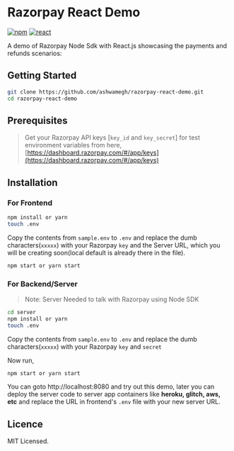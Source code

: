 # Razorpay React Demo

[![npm](https://img.shields.io/npm/v/razorpay.svg?maxAge=2592000?style=flat-square)](https://www.npmjs.com/package/razorpay)
[![react](https://i.imgur.com/n7etgPr.png)](https://reactjs.org/)

A demo of Razorpay Node Sdk with React.js showcasing the payments and refunds scenarios: 

## Getting Started

```bash
git clone https://github.com/ashwamegh/razorpay-react-demo.git
cd razorpay-react-demo
```

## Prerequisites

> Get your Razorpay API keys [`key_id` and `key_secret`] for test environment variables from here, [https://dashboard.razorpay.com/#/app/keys](https://dashboard.razorpay.com/#/app/keys)

## Installation

### For Frontend

```bash
npm install or yarn
touch .env
```

Copy the contents from `sample.env` to `.env` and replace the dumb characters(`xxxxx`) with your Razorpay `key` and the Server URL, which you will be creating soon(local default is already there in the file).

```bash
npm start or yarn start
```



### For Backend/Server 
> Note:  Server Needed to talk with Razorpay using Node SDK

```bash
cd server
npm install or yarn
touch .env
```
Copy the contents from `sample.env` to `.env` and replace the dumb characters(`xxxxx`) with your Razorpay `key` and `secret`

Now run,
```bash
npm start or yarn start
```

You can goto http://localhost:8080 and try out this demo, later you can deploy the server code to server app containers like **heroku, glitch, aws, etc** and replace the URL in frontend's `.env` file with your new server URL.

## Licence

MIT Licensed.




